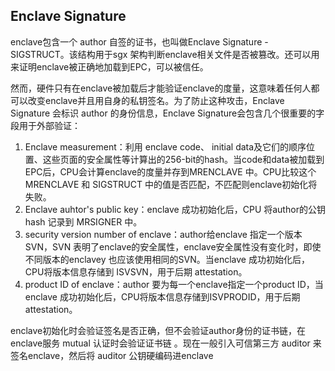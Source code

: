 ## Enclave Signature

enclave包含一个 author 自签的证书，也叫做Enclave Signature - SIGSTRUCT。该结构用于sgx 架构判断enclave相关文件是否被篡改。还可以用来证明enclave被正确地加载到EPC，可以被信任。

然而，硬件只有在enclave被加载后才能验证enclave的度量，这意味着任何人都可以改变enclave并且用自身的私钥签名。为了防止这种攻击，Enclave Signature 会标识 author 的身份信息，Enclave Signature会包含几个很重要的字段用于外部验证：

1. Enclave measurement：利用 enclave code、 initial data及它们的顺序位置、这些页面的安全属性等计算出的256-bit的hash。当code和data被加载到EPC后，CPU会计算enclave的度量并存到MRENCLAVE 中。CPU比较这个MRENCLAVE 和 SIGSTRUCT 中的值是否匹配，不匹配则enclave初始化将失败。
2. Enclave auhtor's public key：enclave 成功初始化后，CPU 将author的公钥 hash 记录到 MRSIGNER 中。
3. security version number of enclave：author给enclave 指定一个版本SVN，SVN 表明了enclave的安全属性，enclave安全属性没有变化时，即使不同版本的enclavey 也应该使用相同的SVN。当enclave 成功初始化后，CPU将版本信息存储到 ISVSVN，用于后期 attestation。
4. product ID of enclave：author 要为每一个enclave指定一个product ID，当enclave 成功初始化后，CPU将版本信息存储到ISVPRODID，用于后期 attestation。

enclave初始化时会验证签名是否正确，但不会验证author身份的证书链，在enclave服务 mutual 认证时会验证证书链 。现在一般引入可信第三方 auditor 来签名enclave，然后将 auditor 公钥硬编码进enclave

